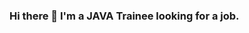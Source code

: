 ### Hi there 👋 I'm a JAVA Trainee looking for a job.

<!--
**diegoev26/diegoev26** is a ✨ _special_ ✨ repository because its `README.md` (this file) appears on your GitHub profile.


-->
